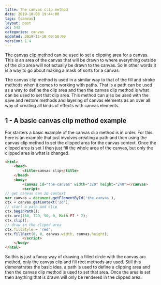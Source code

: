 ```yaml
---
title: The canvas clip method
date: 2019-10-08 19:44:00
tags: [canvas]
layout: post
id: 542
categories: canvas
updated: 2019-11-10 09:58:00
version: 1.4
---
```


The [canvas clip method](https://developer.mozilla.org/en-US/docs/Web/API/CanvasRenderingContext2D/clip) can be used to set a clipping area for a canvas. This is an area of the canvas that will be drawn to where everything outside of the clip area will not actually be drawn to the canvas. So in other words it is a way to go about making a mask of sorts for a canvas. 

The canvas clip method is used in a similar way to that of the fill and stroke methods when it comes to working with paths. That is a path can be used as a way to define the clip area and then the canvas clip method is what can be used to set that clip area. This method can also be used with the save and restore methods and layering of canvas elements as an over all way of creating all kinds of effects with canvas elements.

<!-- more -->

## 1 - A basic canvas clip method example

For starters a basic example of the canvas clip method is in order. For this here is an example that just involves creating a path and then using the canvas clip method to set the clipped area for the canvas context. Once the clipped area is set I then just fill the whole area of the canvas, but only the clipped area is what is changed.

```html
<html>
    <head>
        <title>canvas clip</title>
    </head>
    <body>
        <canvas id="the-canvas" width="320" height="240"></canvas>
        <script>
// get canvas can 2d context
var canvas = document.getElementById('the-canvas'),
ctx = canvas.getContext('2d');
// start a path and clip
ctx.beginPath();
ctx.arc(160, 120, 50, 0, Math.PI * 2);
ctx.clip();
// draw in the cliped area
ctx.fillStyle = 'red';
ctx.fillRect(0, 0, canvas.width, canvas.height);
        </script>
    </body>
</html>
```

So this is just a fancy way of drawing a filled circle with the canvas arc method, only the canvas clip and fill rect methods are used. Still this demonstrates the basic idea, a path is used to define a clipping area and then the canvas clip method is used to set that area. Once the area is set then anything that is drawn will only be rendered in the clipped area.
